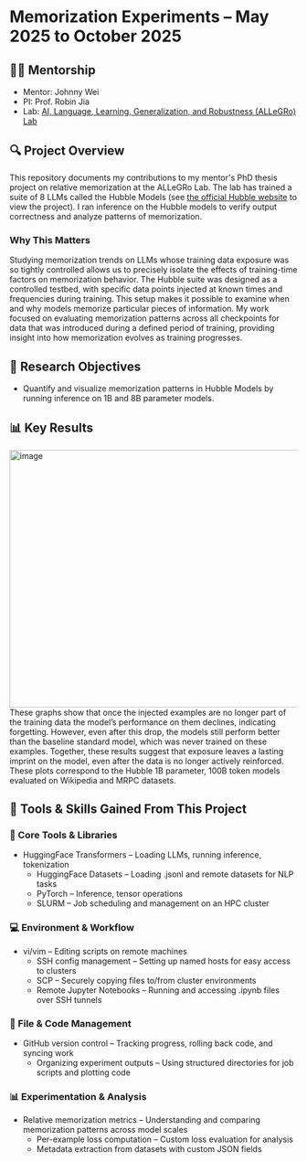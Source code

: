 # Memorization Experiments – May 2025 to October 2025


 ## 👩‍🔬 Mentorship
 - Mentor: Johnny Wei
 - PI: Prof. Robin Jia
 - Lab: [AI, Language, Learning, Generalization, and Robustness (ALLeGRo) Lab](https://allegro-lab.github.io/)
 

## 🔍 Project Overview
This repository documents my contributions to my mentor's PhD thesis project on relative memorization at the ALLeGRo Lab. The lab has trained a suite of 8 LLMs called the Hubble Models (see [the official Hubble website](https://allegro-lab.github.io/hubble/) to view the project). I ran inference on the Hubble models to verify output correctness and analyze patterns of memorization.

### Why This Matters
Studying memorization trends on LLMs whose training data exposure was so tightly controlled allows us to precisely isolate the effects of training-time factors on memorization behavior. The Hubble suite was designed as a controlled testbed, with specific data points injected at known times and frequencies during training. This setup makes it possible to examine when and why models memorize particular pieces of information. My work focused on evaluating memorization patterns across all checkpoints for data that was introduced during a defined period of training, providing insight into how memorization evolves as training progresses.


## 🧠 Research Objectives
- Quantify and visualize memorization patterns in Hubble Models by running inference on 1B and 8B parameter models.


## 📊 Key Results

<img width="880" height="451" alt="image" src="https://github.com/user-attachments/assets/cf5eb1e9-0f96-41e3-9d26-dd4c527fa470" />
These graphs show that once the injected examples are no longer part of the training data the model’s performance on them declines, indicating forgetting. However, even after this drop, the models still perform better than the baseline standard model, which was never trained on these examples. Together, these results suggest that exposure leaves a lasting imprint on the model, even after the data is no longer actively reinforced. These plots correspond to the Hubble 1B parameter, 100B token models evaluated on Wikipedia and MRPC datasets.


## 🧰 Tools & Skills Gained From This Project

### 🔧 Core Tools & Libraries
- HuggingFace Transformers – Loading LLMs, running inference, tokenization
	- HuggingFace Datasets – Loading .jsonl and remote datasets for NLP tasks
 	- PyTorch – Inference, tensor operations
	- SLURM – Job scheduling and management on an HPC cluster

### 💻 Environment & Workflow
- vi/vim – Editing scripts on remote machines
	- SSH config management – Setting up named hosts for easy access to clusters
	- SCP – Securely copying files to/from cluster environments
  	- Remote Jupyter Notebooks – Running and accessing .ipynb files over SSH tunnels

### 📂 File & Code Management
- GitHub version control – Tracking progress, rolling back code, and syncing work
  	- Organizing experiment outputs – Using structured directories for job scripts and plotting code

### 📊 Experimentation & Analysis
- Relative memorization metrics – Understanding and comparing memorization patterns across model scales
	- Per-example loss computation – Custom loss evaluation for analysis
	- Metadata extraction from datasets with custom JSON fields
